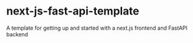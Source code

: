 # next-js-fast-api-template
A template for getting up and started with a next.js frontend and FastAPI backend
